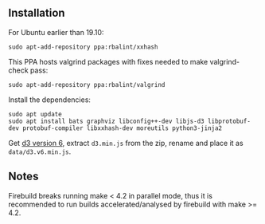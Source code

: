 ## Installation

For Ubuntu earlier than 19.10:

    sudo apt-add-repository ppa:rbalint/xxhash
    
This PPA hosts valgrind packages with fixes needed to make valgrind-check pass:

    sudo apt-add-repository ppa:rbalint/valgrind

Install the dependencies:

    sudo apt update
    sudo apt install bats graphviz libconfig++-dev libjs-d3 libprotobuf-dev protobuf-compiler libxxhash-dev moreutils python3-jinja2

Get [d3 version 6](https://github.com/d3/d3/releases),
extract `d3.min.js` from the zip, rename and place it as
`data/d3.v6.min.js`.

## Notes

 Firebuild breaks running make < 4.2 in parallel mode, thus it is recommended
 to run builds accelerated/analysed by firebuild with make >= 4.2.

